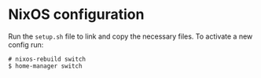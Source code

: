 # NixOS configuration
Run the `setup.sh` file to link and copy the necessary files. To activate a new config run:
```
# nixos-rebuild switch
$ home-manager switch
```